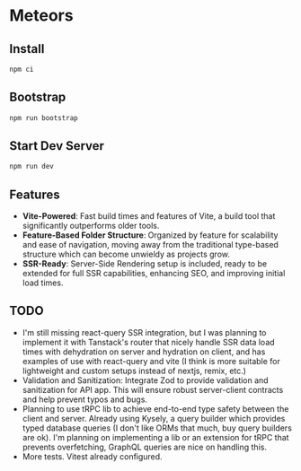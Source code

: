 # Meteors

## Install

```sh
npm ci
```

## Bootstrap

```sh
npm run bootstrap
```

## Start Dev Server

```sh
npm run dev
```

## Features

- **Vite-Powered**: Fast build times and features of Vite, a build tool that significantly outperforms older tools.
- **Feature-Based Folder Structure**: Organized by feature for scalability and ease of navigation, moving away from the traditional type-based structure which can become unwieldy as projects grow.
- **SSR-Ready**: Server-Side Rendering setup is included, ready to be extended for full SSR capabilities, enhancing SEO, and improving initial load times.

## TODO

- I'm still missing react-query SSR integration, but I was planning to implement it with Tanstack's router that nicely handle SSR data load times with dehydration on server and hydration on client, and has examples of use with react-query and vite (I think is more suitable for lightweight and custom setups instead of nextjs, remix, etc.)
- Validation and Sanitization: Integrate Zod to provide validation and sanitization for API app. This will ensure robust server-client contracts and help prevent typos and bugs.
- Planning to use tRPC lib to achieve end-to-end type safety between the client and server. Already using Kysely, a query builder which provides typed database queries (I don't like ORMs that much, buy query builders are ok). I'm planning on implementing a lib or an extension for tRPC that prevents overfetching, GraphQL queries are nice on handling this.
- More tests. Vitest already configured.
